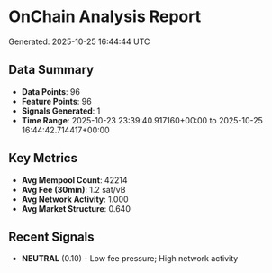 # OnChain Analysis Report
Generated: 2025-10-25 16:44:44 UTC

## Data Summary
- **Data Points**: 96
- **Feature Points**: 96
- **Signals Generated**: 1
- **Time Range**: 2025-10-23 23:39:40.917160+00:00 to 2025-10-25 16:44:42.714417+00:00

## Key Metrics
- **Avg Mempool Count**: 42214
- **Avg Fee (30min)**: 1.2 sat/vB
- **Avg Network Activity**: 1.000
- **Avg Market Structure**: 0.640

## Recent Signals
- **NEUTRAL** (0.10) - Low fee pressure; High network activity
